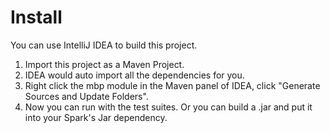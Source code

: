 

Install
======
You can use IntelliJ IDEA to build this project.
1. Import this project as a Maven Project.
2. IDEA would auto import all the dependencies for you.
3. Right click the mbp module in the Maven panel of IDEA, click "Generate Sources and Update Folders".
4. Now you can run with the test suites. Or you can build a .jar and put it into your Spark's Jar dependency.
